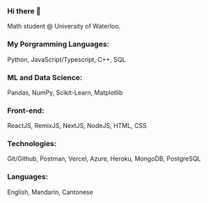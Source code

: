 ### Hi there 👋

<!--
**AndrewTaoWen/AndrewTaoWen** is a ✨ _special_ ✨ repository because its `README.md` (this file) appears on your GitHub profile.

Here are some ideas to get you started:

- 🔭 I’m currently working on ...
- 🌱 I’m currently learning ...
- 👯 I’m looking to collaborate on ...
- 🤔 I’m looking for help with ...
- 💬 Ask me about ...
- 📫 How to reach me: ...
- 😄 Pronouns: ...
- ⚡ Fun fact: ...
-->

Math student @ University of Waterloo. 

### My Porgramming Languages: 
Python, JavaScript/Typescript, C++, SQL

### ML and Data Science: 
Pandas, NumPy, Scikit-Learn, Matplotlib

### Front-end:
ReactJS, RemixJS, NextJS, NodeJS, HTML, CSS

### Technologies:
Git/Github, Postman, Vercel, Azure, Heroku, MongoDB, PostgreSQL

### Languages: 
English, Mandarin, Cantonese
